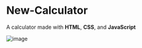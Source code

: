 # New-Calculator

A calculator made with **HTML**, **CSS**, and **JavaScript**

![image](https://github.com/user-attachments/assets/585011a7-2e7c-42f5-972d-af9af0dbf2ed)
